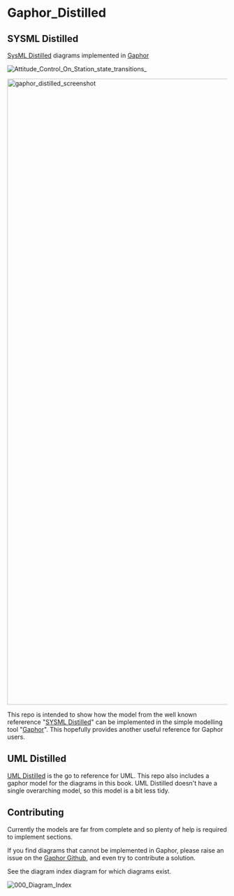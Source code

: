 # Gaphor_Distilled

## SYSML Distilled
[SysML Distilled](https://www.google.com.au/books/edition/SysML_Distilled/3bMJAgAAQBAJ?hl=en&gbpv=1&pg=PR7&printsec=frontcover) diagrams implemented in [Gaphor](https://github.com/gaphor/gaphor)

![Attitude_Control_On_Station_state_transitions_](https://github.com/user-attachments/assets/61debd7e-6704-4b58-bbbf-70a02f97aaf8)

<img width="1433" alt="gaphor_distilled_screenshot" src="https://github.com/user-attachments/assets/5c0ba022-b710-49e1-83e7-3967fb36d9d6">

This repo is intended to show how the model from the well known refererence "[SYSML Distilled](https://delligattiassociates.com/publications/?_gl=1*1tu6ekh*_ga*MTMwMTU4NjMyNC4xNzMyNTYyOTUw*_up*MQ..)" can be implemented in the simple modelling tool "[Gaphor](gaphor.org)". This hopefully provides another useful reference for Gaphor users.

## UML Distilled
[UML Distilled](https://martinfowler.com/books/uml.html) is the go to reference for UML. This repo also includes a gaphor 
model for the diagrams in this book. UML Distilled doesn't have a single overarching model, so this model is a bit less 
tidy.  


## Contributing
Currently the models are far from complete and so plenty of help is required to implement sections.

If you find diagrams that cannot be implemented in Gaphor, please raise an issue on the [Gaphor Github](https://github.com/gaphor/gaphor), and even try to contribute a solution.

See the diagram index diagram for which diagrams exist.

![000_Diagram_Index](https://github.com/user-attachments/assets/09aed2bc-19d4-4c82-a185-eca38420a496)

